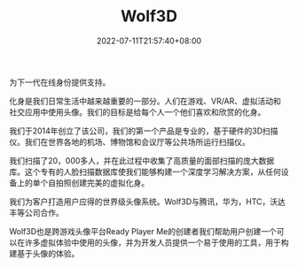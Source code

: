 ﻿---
weight: 
title: "Wolf3D"
description: "从Wolf3D创建虚拟3D头像。使用Wolf3D个人头像SDK和API将逼真的全身头像添加到您的手机游戏或应用程序中。来自Wolf3D的自定义头像支持风格化和面部跟踪动画。Create virtual 3D avatars from Wolf3D. Add realistic full-body avatars to your mobile game or app using Wolf3D personal avatar SDK and API. Custom avatars from Wolf3D support stylization and face tracking animations."
date: 2022-07-11T21:57:40+08:00
lastmod: 2022-07-11T16:45:40+08:00
draft: false
authors: ["june"]
featuredImage: "378.png"
link: "https://wolf3d.io/"
tags: ["Wolf3D","ÐéÄâÐÎÏó"]
categories: ["navigation"]
navigation: ["ÐéÄâÐÎÏó"]
lightgallery: true
toc: true
pinned: false
recommend: false
recommend1: false
---
为下一代在线身份提供支持。

化身是我们日常生活中越来越重要的一部分。人们在游戏、VR/AR、虚拟活动和社交应用中使用头像。我们的目标是给每个人一个他们喜欢和欣赏的化身。

我们于2014年创立了该公司，我们的第一个产品是专业的，基于硬件的3D扫描仪。我们在世界各地的机场、博物馆和会议厅等公共场所运行扫描仪。

我们扫描了20，000多人，并在此过程中收集了高质量的面部扫描的庞大数据库。这个专有的人脸扫描数据库使我们能够构建一个深度学习解决方案，从任何设备上的单个自拍照创建完美的虚拟化身。

我们为客户打造用户应得的世界级头像系统。Wolf3D与腾讯，华为，HTC，沃达丰等公司合作。

Wolf3D也是跨游戏头像平台Ready Player Me的创建者我们帮助用户创建一个可以在许多虚拟体验中使用的头像，并为开发人员提供一个易于使用的工具，用于构建基于头像的体验。